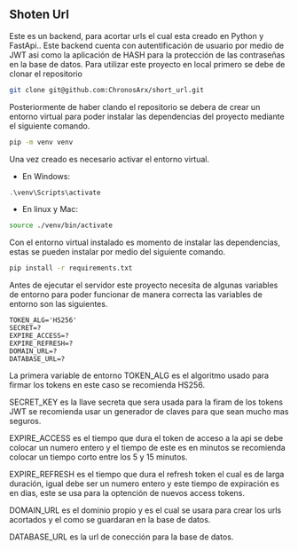 ## Shoten Url

Este es un backend, para acortar urls el cual esta creado en Python y FastApi..
Este backend cuenta con autentificación de usuario por medio de JWT asi como la aplicación de HASH para
la protección de las contraseñas en la base de datos. Para utilizar este proyecto en local primero se debe de clonar el repositorio

```Bash
git clone git@github.com:ChronosArx/short_url.git
```

Posteriormente de haber clando el repositorio se debera de crear un entorno virtual para poder instalar las dependencias del proyecto mediante el siguiente comando.

```Bash
pip -m venv venv
```

Una vez creado es necesario activar el entorno virtual.

- En Windows:

```Powershell
.\venv\Scripts\activate
```

- En linux y Mac:

```Bash
source ./venv/bin/activate
```

Con el entorno virtual instalado es momento de instalar las dependencias, estas se pueden instalar por medio del siguiente comando.

```Bash
pip install -r requirements.txt
```

Antes de ejecutar el servidor este proyecto necesita de algunas variables de entorno para poder funcionar de manera correcta las variables de entorno son las siguientes.

```env
TOKEN_ALG='HS256'
SECRET=?
EXPIRE_ACCESS=?
EXPIRE_REFRESH=?
DOMAIN_URL=?
DATABASE_URL=?
```

La primera variable de entorno TOKEN_ALG es el algoritmo usado para firmar los tokens en este caso se recomienda HS256.

SECRET_KEY es la llave secreta que sera usada para la firam de los tokens JWT se recomienda usar un generador de claves para que sean mucho mas seguros.

EXPIRE_ACCESS es el tiempo que dura el token de acceso a la api se debe colocar un numero entero y el tiempo de este es en minutos se recomienda colocar un tiempo corto entre los 5 y 15 minutos.

EXPIRE_REFRESH es el tiempo que dura el refresh token el cual es de larga duración, igual debe ser un numero entero y este tiempo de expiración es en dias, este se usa para la optención de nuevos access tokens.

DOMAIN_URL es el dominio propio y es el cual se usara para crear los urls acortados y el como se guardaran en la base de datos.

DATABASE_URL es la url de conección para la base de datos.
